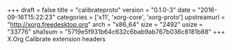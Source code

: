 +++
draft = false
title = "calibrateproto"
version = "0.1.0-3"
date = "2016-09-16T15:22:23"
categories = ['x11', 'xorg-core', 'xorg-proto']
upstreamurl = "http://xorg.freedesktop.org"
arch = "x86_64"
size = "2492"
usize = "33776"
sha1sum = "5719e5f931b64c632c6bab9ab767b036c8181b88"
+++
X.Org Calibrate extension headers